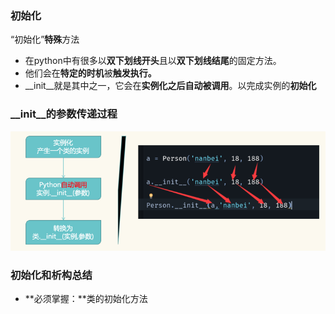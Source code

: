 ### 初始化

“初始化”**特殊**方法

* 在python中有很多以**双下划线开头**且以**双下划线结尾**的固定方法。
* 他们会在**特定的时机**被**触发执行。**
* \_\_init\_\_就是其中之一，它会在**实例化之后自动被调用**。以完成实例的**初始化**

### \_\_init\_\_**的参数传递过程**

![](/assets/init.png)

### 初始化和析构总结

* **必须掌握：**类的初始化方法



